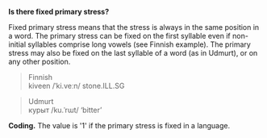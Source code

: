 **Is there fixed primary stress?**

Fixed primary stress means that the stress is always in the same position in a word. The primary stress can be fixed on the first syllable even if non-initial syllables comprise long vowels (see Finnish example). The primary stress may also be fixed on the last syllable of a word (as in Udmurt), or on any other position.

>Finnish<br/>
>kiveen /ˈki.veːn/ stone.ILL.SG

>Udmurt<br/>
>курыт /ku.ˈrɯt/ ‘bitter’

**Coding.** The value is '1' if the primary stress is fixed in a language.

